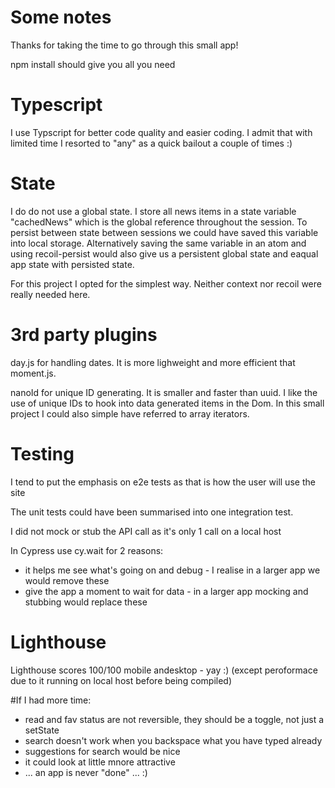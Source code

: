 # Some notes

Thanks for taking the time to go through this small app!

npm install should give you all you need

# Typescript

I use Typscript for better code quality and easier coding. I admit that with limited time I resorted to "any" as a quick bailout a couple of times :)

# State

I do do not use a global state. I store all news items in a state variable "cachedNews" which is the global reference throughout the session.
To persist between state between sessions we could have saved this variable into local storage. Alternatively saving the same variable in an atom and using recoil-persist would also give us a persistent global state and eaqual app state with persisted state.

For this project I opted for the simplest way. Neither context nor recoil were really needed here.

# 3rd party plugins

day.js for handling dates. It is more lighweight and more efficient that moment.js.

nanoId for unique ID generating. It is smaller and faster than uuid. I like the use of unique IDs to hook into data generated items in the Dom. In this small project I could also simple have referred to array iterators.

# Testing

I tend to put the emphasis on e2e tests as that is how the user will use the site

The unit tests could have been summarised into one integration test.

I did not mock or stub the API call as it's only 1 call on a local host

In Cypress use cy.wait for 2 reasons:

- it helps me see what's going on and debug - I realise in a larger app we would remove these
- give the app a moment to wait for data - in a larger app mocking and stubbing would replace these

# Lighthouse

Lighthouse scores 100/100 mobile andesktop - yay :) (except peroformace due to it running on local host before being compiled)

#If I had more time:

- read and fav status are not reversible, they should be a toggle, not just a setState
- search doesn't work when you backspace what you have typed already
- suggestions for search would be nice
- it could look at little mnore attractive
- ... an app is never "done" ... :)
